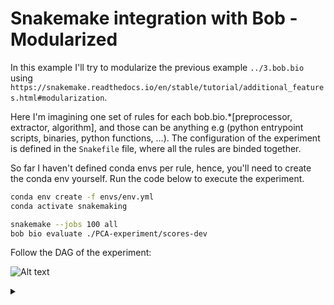 # Snakemake integration with Bob - Modularized

In this example I'll try to modularize the previous example `../3.bob.bio`
using `https://snakemake.readthedocs.io/en/stable/tutorial/additional_features.html#modularization`.

Here I'm imagining one set of rules for each bob.bio.*[preprocessor, extractor, algorithm], and those can be anything e.g (python entrypoint scripts, binaries, python functions, ...).
The configuration of the experiment is defined in the `Snakefile` file, where all the rules are binded together.

So far I haven't defined conda envs per rule, hence, you'll need to create the conda env yourself.
Run the code below to execute the experiment.


```sh
conda env create -f envs/env.yml
conda activate snakemaking

snakemake --jobs 100 all
bob bio evaluate ./PCA-experiment/scores-dev
```

Follow the DAG of the experiment:

![Alt text](https://g.gravizo.com/source/custom_mark10?https://raw.githubusercontent.com/tiagofrepereira2012/snakemaking/master/4.bob.bio-modularized/README.md)
<details><summary></summary>
custom_mark10
digraph snakemake_dag {
    graph[bgcolor=white, margin=0];
    node[shape=box, style=rounded, fontname=sans,                 fontsize=10, penwidth=2];
    edge[penwidth=2, color=grey];
	0[label = "all", color = "0.28 0.6 0.85", style="rounded"];
	1[label = "SCORE", color = "0.17 0.6 0.85", style="rounded"];
	2[label = "ENROLL", color = "0.11 0.6 0.85", style="rounded"];
	3[label = "PROJECT", color = "0.44 0.6 0.85", style="rounded"];
	4[label = "TRAIN", color = "0.33 0.6 0.85", style="rounded"];
	5[label = "EXTRACTOR", color = "0.50 0.6 0.85", style="rounded"];
	6[label = "PREPROCESSING", color = "0.06 0.6 0.85", style="rounded"];
	1 -> 0
	4 -> 1
	2 -> 1
	3 -> 1
	3 -> 2
	5 -> 3
	4 -> 3
	5 -> 4
	6 -> 5
}
custom_mark10
</details>
